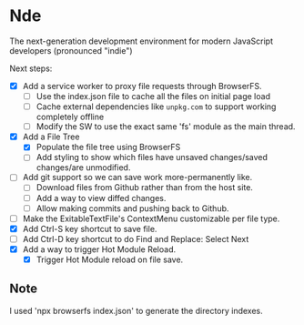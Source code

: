 # Nde
The next-generation development environment for modern JavaScript developers
(pronounced "indie")

Next steps:

- [x] Add a service worker to proxy file requests through BrowserFS.
  - [ ] Use the index.json file to cache all the files on initial page load
  - [ ] Cache external dependencies like `unpkg.com` to support working completely offline
  - [ ] Modify the SW to use the exact same 'fs' module as the main thread.
- [x] Add a File Tree
  - [x] Populate the file tree using BrowserFS
  - [ ] Add styling to show which files have unsaved changes/saved changes/are unmodified.
- [ ] Add git support so we can save work more-permanently like.
  - [ ] Download files from Github rather than from the host site.
  - [ ] Add a way to view diffed changes.
  - [ ] Allow making commits and pushing back to Github.
- [ ] Make the ExitableTextFile's ContextMenu customizable per file type.
- [x] Add Ctrl-S key shortcut to save file.
- [ ] Add Ctrl-D key shortcut to do Find and Replace: Select Next
- [x] Add a way to trigger Hot Module Reload.
  - [x] Trigger Hot Module reload on file save.

## Note
I used 'npx browserfs index.json' to generate the directory indexes.